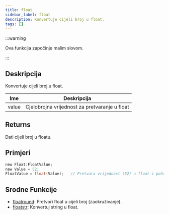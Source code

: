 ```yaml
---
title: float
sidebar_label: float
description: Konvertuje cijeli broj u float.
tags: []
---
```


:::warning

Ova funkcija započinje malim slovom.

:::

## Deskripcija

Konvertuje cijeli broj u float.

| Ime   | Deskripcija                                   |
| ----- | --------------------------------------------- |
| value | Cjelobrojna vrijednost za pretvaranje u float |

## Returns

Dati cijeli broj u floatu.

## Primjeri

```c
new Float:FloatValue;
new Value = 52;
FloatValue = float(Value);   // Pretvara vrijednost (52) u float i pohranjuje je u 'FloatValue' (52.0)
```

## Srodne Funkcije

- [floatround](floatround): Pretvori float u cijeli broj (zaokruživanje).
- [floatstr](floatstr): Konvertuj string u float.
